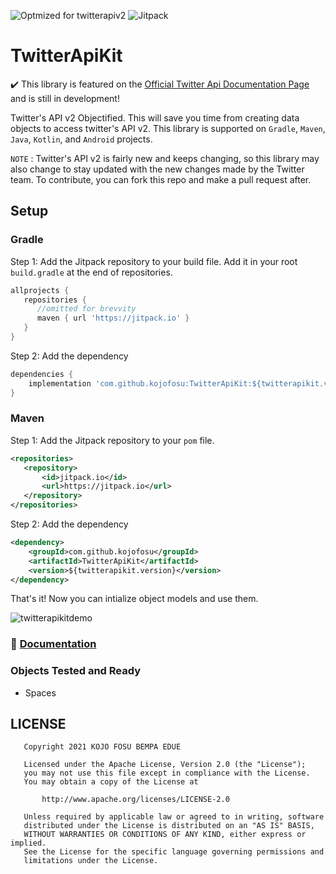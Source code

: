 ![Optmized for twitterapiv2](https://img.shields.io/badge/TwitterApi-v2-blue?style=for-the-badge&logo=twitter)
![Jitpack](https://img.shields.io/jitpack/v/github/kojofosu/TwitterApiKit?style=for-the-badge&color=2F9319)

# TwitterApiKit
✔️ This library is featured on the [Official Twitter Api Documentation Page](https://developer.twitter.com/en/docs/twitter-api/tools-and-libraries/v2) and is still in development!

Twitter's API v2 Objectified. This will save you time from creating data objects to access twitter's API v2. This library is supported on `Gradle`, `Maven`, `Java`, `Kotlin`, and `Android` projects. 

`NOTE` : Twitter's API v2 is fairly new and keeps changing, so this library may also change to stay updated with the new changes made by the Twitter team. 
To contribute, you can fork this repo and make a pull request after.
## Setup
### Gradle
Step 1: Add the Jitpack repository to your build file. Add it in your root `build.gradle` at the end of repositories.
```gradle
allprojects {
   repositories {
      //omitted for brevvity
      maven { url 'https://jitpack.io' }
   }
}
```
Step 2: Add the dependency
```gradle
dependencies {
    implementation 'com.github.kojofosu:TwitterApiKit:${twitterapikit.version}'
}	
```


### Maven
Step 1: Add the Jitpack repository to your `pom` file.
```xml
<repositories>
   <repository>
       <id>jitpack.io</id>
       <url>https://jitpack.io</url>
   </repository>
</repositories>
```
Step 2: Add the dependency
```xml
<dependency>
    <groupId>com.github.kojofosu</groupId>
    <artifactId>TwitterApiKit</artifactId>
    <version>${twitterapikit.version}</version>
</dependency>
```

That's it! Now you can intialize object models and use them.

![twitterapikitdemo](https://user-images.githubusercontent.com/20203694/147694414-4de8935d-e576-4978-80b6-122d65c73ad6.gif)

### 📙 [Documentation](https://kojofosu.github.io/TwitterApiKit/documentation/dokka/index.html)

### Objects Tested and Ready
- Spaces

## LICENSE
```
   Copyright 2021 KOJO FOSU BEMPA EDUE

   Licensed under the Apache License, Version 2.0 (the "License");
   you may not use this file except in compliance with the License.
   You may obtain a copy of the License at

       http://www.apache.org/licenses/LICENSE-2.0

   Unless required by applicable law or agreed to in writing, software
   distributed under the License is distributed on an "AS IS" BASIS,
   WITHOUT WARRANTIES OR CONDITIONS OF ANY KIND, either express or implied.
   See the License for the specific language governing permissions and
   limitations under the License.
```
